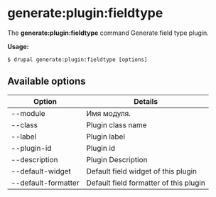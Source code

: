 # generate:plugin:fieldtype
The **generate:plugin:fieldtype** command Generate field type plugin.

**Usage:**
```
$ drupal generate:plugin:fieldtype [options] 
```

## Available options
Option | Details
-------|-------------
--module | Имя модуля.
--class | Plugin class name
--label | Plugin label
--plugin-id | Plugin id
--description | Plugin Description
--default-widget | Default field widget of this plugin
--default-formatter | Default field formatter of this plugin
